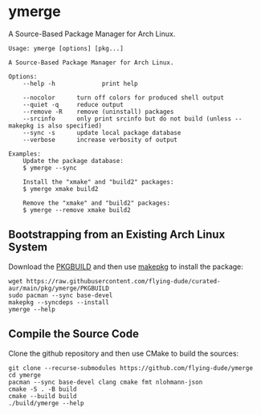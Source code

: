 # ymerge

A Source-Based Package Manager for Arch Linux.

```
Usage: ymerge [options] [pkg...]

A Source-Based Package Manager for Arch Linux.

Options:
    --help -h             print help

    --nocolor      turn off colors for produced shell output
    --quiet -q     reduce output
    --remove -R    remove (uninstall) packages
    --srcinfo      only print srcinfo but do not build (unless --makepkg is also specified)
    --sync -s      update local package database
    --verbose      increase verbosity of output

Examples:
    Update the package database:
    $ ymerge --sync

    Install the "xmake" and "build2" packages:
    $ ymerge xmake build2

    Remove the "xmake" and "build2" packages:
    $ ymerge --remove xmake build2
```

## Bootstrapping from an Existing Arch Linux System

Download the [PKGBUILD](https://github.com/flying-dude/ymerge/blob/main/PKGBUILD) and then use [makepkg](https://wiki.archlinux.org/title/Makepkg) to install the package:

```
wget https://raw.githubusercontent.com/flying-dude/curated-aur/main/pkg/ymerge/PKGBUILD
sudo pacman --sync base-devel
makepkg --syncdeps --install
ymerge --help
```

## Compile the Source Code

Clone the github repository and then use CMake to build the sources:

```
git clone --recurse-submodules https://github.com/flying-dude/ymerge
cd ymerge
pacman --sync base-devel clang cmake fmt nlohmann-json
cmake -S . -B build
cmake --build build
./build/ymerge --help
```
